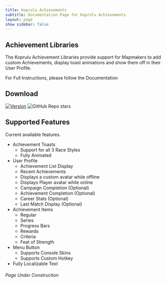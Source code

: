 ```yaml
---
title: Koprulu Achievements
subtitle: Documentation Page for Koprulu Achievements
layout: page
show sidebar: false
---
```


## Achievement Libraries

The Koprulu Achievement Libraries provide support for Mapmakers to add custom Achievements, display toast animations and show them off in their User Profile.

For Full Instructions, please follow the Documentation

## Download
[![Version](https://badge.fury.io/gh/Ailoso%2FKopruluAchievements.svg)](https://github.com/Ailoso/KopruluAchievements)
![GitHub Repo stars](https://img.shields.io/github/stars/Ailoso/KopruluAchievements?style=social)

## Supported Features

Current available features.

* Achievement Toasts
    - Support for all 3 Race Styles
    - Fully Animated
* User Profile
    - Achievement List Display
    - Recent Achievements
    - Displays a custom avatar while offline
    - Displays Player avatar while online
    - Campaign Completion (Optional)
    - Achievement Completion (Optional)
    - Career Stats (Optional)
    - Last Match Display (Optional)
* Achievement Items
    - Regular
    - Series
    - Progress Bars
    - Rewards
    - Criteria
    - Feat of Strength
* Menu Button
    - Supports Console Skins
    - Supports Custom Hotkey
* Fully Localizable Text

###### Page Under Construction